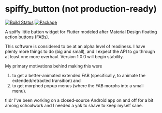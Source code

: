 # spiffy_button (not production-ready)

[![Build Status](https://travis-ci.org/tylerfilla/spiffy_button.svg?branch=master)](https://travis-ci.org/tylerfilla/spiffy_button)
[![Package](https://img.shields.io/pub/v/spiffy_button.svg?style=flat)](https://pub.dartlang.org/packages/spiffy_button)

A spiffy little button widget for Flutter modeled after Material Design
floating action buttons (FABs).

This software is considered to be at an alpha level of readiness. I have
plenty more things to do (big and small), and I expect the API to go
through at least one more overhaul. Version 1.0.0 will begin stability.

My primary motivations behind making this were
1. to get a better-animated extended FAB (specifically, to animate the
extended/retracted transition) and
2. to get morphed popup menus (where the FAB morphs into a small menu). 

tl;dr I've been working on a closed-source Android app on and off for a
bit among schoolwork and I needed a yak to shave to keep myself sane.
